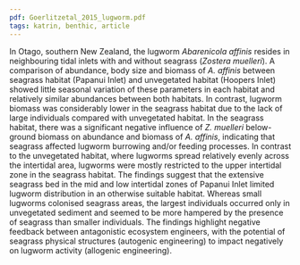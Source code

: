 ```yaml
---
pdf: Goerlitzetal_2015_lugworm.pdf
tags: katrin, benthic, article
---
```

In Otago, southern New Zealand, the lugworm
*Abarenicola affinis* resides in neighbouring tidal inlets with and without seagrass (*Zostera muelleri*). A comparison of abundance, body size and biomass of *A. affinis* between seagrass habitat (Papanui Inlet) and unvegetated habitat (Hoopers Inlet) showed little seasonal variation of these parameters in each habitat and relatively similar abundances between both habitats. In contrast, lugworm biomass was considerably lower in the seagrass habitat due to the lack of large individuals compared with unvegetated habitat. In the seagrass habitat, there was a significant negative influence of *Z. muelleri* below-ground biomass on abundance and biomass of *A. affinis*, indicating that seagrass affected lugworm burrowing and/or feeding processes. In contrast to the unvegetated habitat, where lugworms spread relatively evenly across the intertidal area, lugworms were mostly restricted to the upper intertidal zone in the seagrass habitat. The findings suggest that the extensive seagrass bed in the mid and low intertidal zones of Papanui Inlet limited lugworm distribution in an otherwise suitable habitat. Whereas small lugworms colonised seagrass areas, the largest individuals occurred only in unvegetated sediment and seemed to be more hampered by the presence of seagrass than smaller individuals. The findings highlight negative feedback between antagonistic ecosystem engineers, with the potential of seagrass physical structures (autogenic engineering) to impact negatively on lugworm activity (allogenic engineering).
